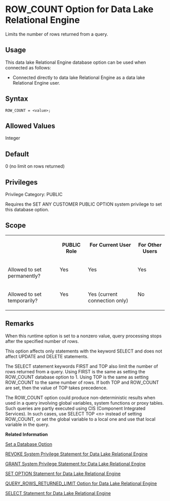 <!-- loioa65384ed84f21015957cddd34cdac464 -->

# ROW\_COUNT Option for Data Lake Relational Engine

Limits the number of rows returned from a query.



<a name="loioa65384ed84f21015957cddd34cdac464__section_d3p_24q_znb"/>

## Usage

This data lake Relational Engine database option can be used when connected as follows:

-   Connected directly to data lake Relational Engine as a data lake Relational Engine user.



<a name="loioa65384ed84f21015957cddd34cdac464__section_zx3_g24_hrb"/>

## Syntax

```
ROW_COUNT = <value>;
```



<a name="loioa65384ed84f21015957cddd34cdac464__iq_refso_924"/>

## Allowed Values

Integer



<a name="loioa65384ed84f21015957cddd34cdac464__iq_refso_925"/>

## Default

0 \(no limit on rows returned\)



<a name="loioa65384ed84f21015957cddd34cdac464__section_k3c_gxb_3qb"/>

## Privileges

Privilege Category: PUBLIC

Requires the SET ANY CUSTOMER PUBLIC OPTION system privilege to set this database option.



<a name="loioa65384ed84f21015957cddd34cdac464__iq_refso_926"/>

## Scope


<table>
<tr>
<th valign="top">

 

</th>
<th valign="top">

PUBLIC Role

</th>
<th valign="top">

For Current User

</th>
<th valign="top">

For Other Users

</th>
</tr>
<tr>
<td valign="top">

Allowed to set permanently?

</td>
<td valign="top">

Yes

</td>
<td valign="top">

Yes

</td>
<td valign="top">

Yes

</td>
</tr>
<tr>
<td valign="top">

Allowed to set temporarily?

</td>
<td valign="top">

Yes

</td>
<td valign="top">

Yes \(current connection only\)

</td>
<td valign="top">

No

</td>
</tr>
</table>



<a name="loioa65384ed84f21015957cddd34cdac464__iq_refso_927"/>

## Remarks

When this runtime option is set to a nonzero value, query processing stops after the specified number of rows.

This option affects only statements with the keyword SELECT and does not affect UPDATE and DELETE statements.

The SELECT statement keywords FIRST and TOP also limit the number of rows returned from a query. Using FIRST is the same as setting the ROW\_COUNT database option to 1. Using TOP is the same as setting ROW\_COUNT to the same number of rows. If both TOP and ROW\_COUNT are set, then the value of TOP takes precedence.

The ROW\_COUNT option could produce non-deterministic results when used in a query involving global variables, system functions or proxy tables. Such queries are partly executed using CIS \(Component Integrated Services\). In such cases, use SELECT TOP *<n\>* instead of setting ROW\_COUNT, or set the global variable to a local one and use that local variable in the query.

**Related Information**  


[Set a Database Option](set-a-database-option-0dcb893.md "You set options with the SET OPTION statement.")

[REVOKE System Privilege Statement for Data Lake Relational Engine](../080-sql-statements/revoke-system-privilege-statement-for-data-lake-relational-engine-a3eadda.md "Removes specific system privileges from specific users and the right to administer the privilege.")

[GRANT System Privilege Statement for Data Lake Relational Engine](../080-sql-statements/grant-system-privilege-statement-for-data-lake-relational-engine-a3dfcb0.md "Grants specific system privileges to users or roles, with or without administrative rights.")

[SET OPTION Statement for Data Lake Relational Engine](../080-sql-statements/set-option-statement-for-data-lake-relational-engine-a625da7.md "Changes options that affect the behavior of the database and its compatibility with Transact-SQL. Setting the value of an option can change the behavior for all users or an individual user, in either a temporary or permanent scope.")

[QUERY\_ROWS\_RETURNED\_LIMIT Option for Data Lake Relational Engine](query-rows-returned-limit-option-for-data-lake-relational-engine-a650455.md "Sets the row threshold for rejecting queries based on estimated size of result set.")

[SELECT Statement for Data Lake Relational Engine](../080-sql-statements/select-statement-for-data-lake-relational-engine-a624e72.md "Retrieves information from the database.")

